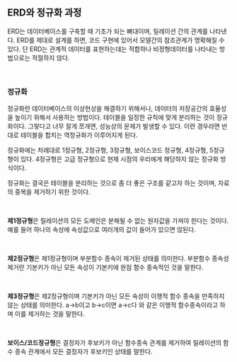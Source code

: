 ## ERD와 정규화 과정

ERD는 데이터베이스를 구축할 때 기초가 되는 뼈대이며, 릴레이션 간의 관계를 나타낸다. 
ERD를 제대로 설계를 하면, 코드 구현에 있어서 모델간의 참조관계가 명확해질 수 있다.
단 ERD는 관계적 데이터를 표현하는데는 적합하나 비정형데이터를 나타내는 방법으로는 적절하지 않다.

<br>

### 정규화

정규화란 데이터베이스의 이상현상을 해결하기 위해서나, 데이터의 저장공간의 효율성을 높이기 위해서 사용하는 방법이다.
테이블을 일정한 규칙에 맞게 분리하는 것이 정규화이다. 그렇다고 너무 잘게 쪼개면, 성능상의 문제가 발생할 수 있다.
이련 경우라면 반대로 테이블을 합치는 역정규화가 이루어지게 된다.

정규화에는 차례대로 1정규형, 2정규형, 3정규형, 보이스코드 정규형, 4정규형, 5정규형이 있다. 
4정규형은 고급 정규형으로 현재 시점의 우리에게 해당하지 않는 정규화 방식이다.

정규화는 결국은 테이블을 분리하는 것으로 좀 더 좋은 구조를 같고자 하는 것이며, 자료의 중복을 제거하기 위한 것이다. 

<br>

**제1정규형**은 릴레이션의 모든 도메인은 분해될 수 없는 원자값을 가져야 한다는 것이다. 예를 들어 하나의 속성에 속성값으로 여러개의 값이 들어가 있으면 않된다. 

<br>

**제2정규형**은 제1정규형이며 부분함수 종속이 제거된 상태를 의미한다. 부분함수 종속성 제거란 기본키가 아닌 모든 속성이 기본키에 완점 함수 종속적인 것을 말한다.

<br>

**제3정규형**은 제2정규형이며 기본키가 아닌 모든 속성이 이행적 함수 종속을 만족하지 않는 상태를 의미한다. a->b이고 b->c이면 a->c다 와 같은 이행적 함수종속이라고 하며 이를 제거하는 것을 말한다.

<br>

**보이스/코드정규형**은 결정자가 후보키가 아닌 함수종속 관계를 제거하여 릴레이션의 함수 종속 관계에서 모든 결정자가 후보키인 상태를 말한다.